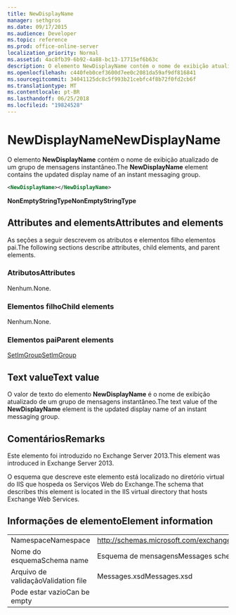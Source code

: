 ```yaml
---
title: NewDisplayName
manager: sethgros
ms.date: 09/17/2015
ms.audience: Developer
ms.topic: reference
ms.prod: office-online-server
localization_priority: Normal
ms.assetid: 4ac8fb39-6b92-4a88-bc13-17715ef6b63c
description: O elemento NewDisplayName contém o nome de exibição atualizado de um grupo de mensagens instantâneo.
ms.openlocfilehash: c440feb0cef3600d7ee0c2081da59af9df816841
ms.sourcegitcommit: 34041125dc8c5f993b21cebfc4f8b72f0fd2cb6f
ms.translationtype: MT
ms.contentlocale: pt-BR
ms.lasthandoff: 06/25/2018
ms.locfileid: "19824528"
---
```

# <a name="newdisplayname"></a><span data-ttu-id="75846-103">NewDisplayName</span><span class="sxs-lookup"><span data-stu-id="75846-103">NewDisplayName</span></span>

<span data-ttu-id="75846-104">O elemento **NewDisplayName** contém o nome de exibição atualizado de um grupo de mensagens instantâneo.</span><span class="sxs-lookup"><span data-stu-id="75846-104">The **NewDisplayName** element contains the updated display name of an instant messaging group.</span></span> 
  
```XML
<NewDisplayName></NewDisplayName>
```

 <span data-ttu-id="75846-105">**NonEmptyStringType**</span><span class="sxs-lookup"><span data-stu-id="75846-105">**NonEmptyStringType**</span></span>
## <a name="attributes-and-elements"></a><span data-ttu-id="75846-106">Attributes and elements</span><span class="sxs-lookup"><span data-stu-id="75846-106">Attributes and elements</span></span>

<span data-ttu-id="75846-107">As seções a seguir descrevem os atributos e elementos filho elementos pai.</span><span class="sxs-lookup"><span data-stu-id="75846-107">The following sections describe attributes, child elements, and parent elements.</span></span>
  
### <a name="attributes"></a><span data-ttu-id="75846-108">Atributos</span><span class="sxs-lookup"><span data-stu-id="75846-108">Attributes</span></span>

<span data-ttu-id="75846-109">Nenhum.</span><span class="sxs-lookup"><span data-stu-id="75846-109">None.</span></span>
  
### <a name="child-elements"></a><span data-ttu-id="75846-110">Elementos filho</span><span class="sxs-lookup"><span data-stu-id="75846-110">Child elements</span></span>

<span data-ttu-id="75846-111">Nenhum.</span><span class="sxs-lookup"><span data-stu-id="75846-111">None.</span></span>
  
### <a name="parent-elements"></a><span data-ttu-id="75846-112">Elementos pai</span><span class="sxs-lookup"><span data-stu-id="75846-112">Parent elements</span></span>

[<span data-ttu-id="75846-113">SetImGroup</span><span class="sxs-lookup"><span data-stu-id="75846-113">SetImGroup</span></span>](setimgroup.md)
  
## <a name="text-value"></a><span data-ttu-id="75846-114">Text value</span><span class="sxs-lookup"><span data-stu-id="75846-114">Text value</span></span>

<span data-ttu-id="75846-115">O valor de texto do elemento **NewDisplayName** é o nome de exibição atualizado de um grupo de mensagens instantâneo.</span><span class="sxs-lookup"><span data-stu-id="75846-115">The text value of the **NewDisplayName** element is the updated display name of an instant messaging group.</span></span> 
  
## <a name="remarks"></a><span data-ttu-id="75846-116">Comentários</span><span class="sxs-lookup"><span data-stu-id="75846-116">Remarks</span></span>

<span data-ttu-id="75846-117">Este elemento foi introduzido no Exchange Server 2013.</span><span class="sxs-lookup"><span data-stu-id="75846-117">This element was introduced in Exchange Server 2013.</span></span>
  
<span data-ttu-id="75846-118">O esquema que descreve este elemento está localizado no diretório virtual do IIS que hospeda os Serviços Web do Exchange.</span><span class="sxs-lookup"><span data-stu-id="75846-118">The schema that describes this element is located in the IIS virtual directory that hosts Exchange Web Services.</span></span>
  
## <a name="element-information"></a><span data-ttu-id="75846-119">Informações de elemento</span><span class="sxs-lookup"><span data-stu-id="75846-119">Element information</span></span>

|||
|:-----|:-----|
|<span data-ttu-id="75846-120">Namespace</span><span class="sxs-lookup"><span data-stu-id="75846-120">Namespace</span></span>  <br/> |http://schemas.microsoft.com/exchange/services/2006/messages  <br/> |
|<span data-ttu-id="75846-121">Nome do esquema</span><span class="sxs-lookup"><span data-stu-id="75846-121">Schema name</span></span>  <br/> |<span data-ttu-id="75846-122">Esquema de mensagens</span><span class="sxs-lookup"><span data-stu-id="75846-122">Messages schema</span></span>  <br/> |
|<span data-ttu-id="75846-123">Arquivo de validação</span><span class="sxs-lookup"><span data-stu-id="75846-123">Validation file</span></span>  <br/> |<span data-ttu-id="75846-124">Messages.xsd</span><span class="sxs-lookup"><span data-stu-id="75846-124">Messages.xsd</span></span>  <br/> |
|<span data-ttu-id="75846-125">Pode estar vazio</span><span class="sxs-lookup"><span data-stu-id="75846-125">Can be empty</span></span>  <br/> ||
   


